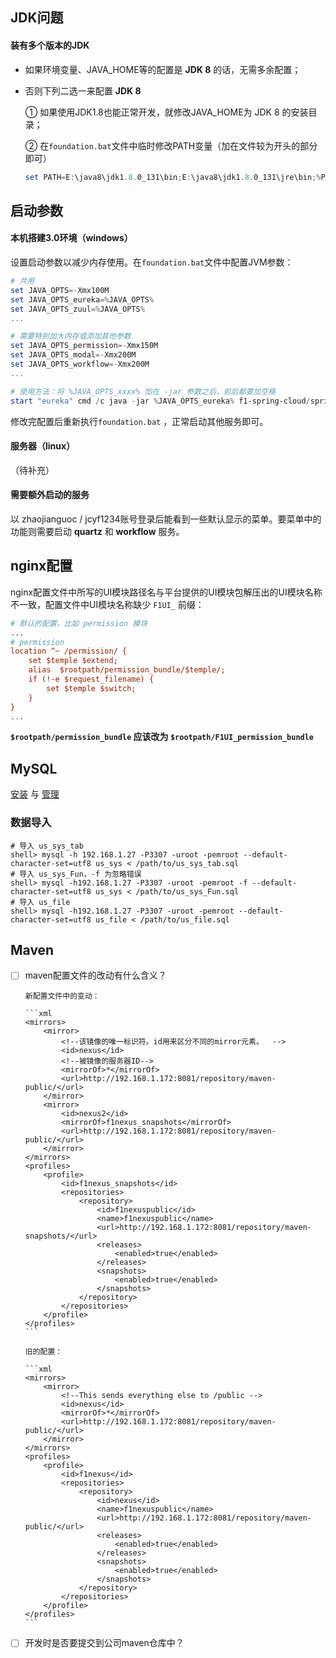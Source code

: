 ## JDK问题

#### 装有多个版本的JDK

- 如果环境变量、JAVA_HOME等的配置是 **JDK 8** 的话，无需多余配置；

- 否则下列二选一来配置 **JDK 8**

  ① 如果使用JDK1.8也能正常开发，就修改JAVA_HOME为 JDK 8 的安装目录；

  ② 在`foundation.bat`文件中临时修改PATH变量（加在文件较为开头的部分即可）

  ```powershell
  set PATH=E:\java8\jdk1.8.0_131\bin;E:\java8\jdk1.8.0_131\jre\bin;%PATH%;
  ```



## 启动参数

#### 本机搭建3.0环境（windows）

设置启动参数以减少内存使用。在`foundation.bat`文件中配置JVM参数：

```powershell
# 共用
set JAVA_OPTS=-Xmx100M
set JAVA_OPTS_eureka=%JAVA_OPTS%
set JAVA_OPTS_zuul=%JAVA_OPTS%
... 

# 需要特别加大内存或添加其他参数
set JAVA_OPTS_permission=-Xmx150M
set JAVA_OPTS_modal=-Xmx200M
set JAVA_OPTS_workflow=-Xmx200M
... 

# 使用方法：将 %JAVA_OPTS_xxxx% 加在 -jar 参数之后，前后都要加空格
start "eureka" cmd /c java -jar %JAVA_OPTS_eureka% f1-spring-cloud/spring-cloud-eureka/f1-eureka-%version%.jar %param%
```

修改完配置后重新执行`foundation.bat` ，正常启动其他服务即可。

#### 服务器（linux）

（待补充）

#### 需要额外启动的服务

以 zhaojianguoc / jcyf1234账号登录后能看到一些默认显示的菜单。要菜单中的功能则需要启动 **quartz** 和 **workflow** 服务。



## nginx配置

nginx配置文件中所写的UI模块路径名与平台提供的UI模块包解压出的UI模块名称不一致，配置文件中UI模块名称缺少 `F1UI_` 前缀：

```ini
# 默认的配置，比如 permission 模块
...
# permission
location ^~ /permission/ {
	set $temple $extend;
	alias  $rootpath/permission_bundle/$temple/;
	if (!-e $request_filename) {
		set $temple $switch;
	}
}
...
```

**`$rootpath/permission_bundle` 应该改为 `$rootpath/F1UI_permission_bundle`** 



## MySQL

[安装](https://github.com/igofind/notes/blob/master/MySQL/%E3%80%90%E7%AE%A1%E7%90%86%E3%80%91%E5%AE%89%E8%A3%85%20(%E4%BB%A5%205.7%20%E8%A7%A3%E5%8E%8B%E7%89%88%E4%B8%BA%E4%BE%8B).md) 与 [管理](https://github.com/igofind/notes/blob/master/MySQL/%E3%80%90%E7%AE%A1%E7%90%86%E3%80%91%E5%A4%9A%E5%AE%9E%E4%BE%8B%E7%AE%A1%E7%90%86.md) 

### 数据导入

```shell
# 导入 us_sys_tab
shell> mysql -h 192.168.1.27 -P3307 -uroot -pemroot --default-character-set=utf8 us_sys < /path/to/us_sys_tab.sql
# 导入 us_sys_Fun，-f 为忽略错误
shell> mysql -h192.168.1.27 -P3307 -uroot -pemroot -f --default-character-set=utf8 us_sys < /path/to/us_sys_Fun.sql
# 导入 us_file
shell> mysql -h192.168.1.27 -P3307 -uroot -pemroot --default-character-set=utf8 us_file < /path/to/us_file.sql
```



## Maven

- [ ] maven配置文件的改动有什么含义？

      新配置文件中的变动：

      ```xml
      <mirrors>
          <mirror>
              <!--该镜像的唯一标识符。id用来区分不同的mirror元素。  -->
              <id>nexus</id>
              <!--被镜像的服务器ID-->
              <mirrorOf>*</mirrorOf>
              <url>http://192.168.1.172:8081/repository/maven-public/</url>
          </mirror>
          <mirror>
              <id>nexus2</id>
              <mirrorOf>f1nexus_snapshots</mirrorOf>
              <url>http://192.168.1.172:8081/repository/maven-public/</url>
          </mirror>
      </mirrors>
      <profiles>
          <profile>
              <id>f1nexus_snapshots</id>
              <repositories>
                  <repository>
                      <id>f1nexuspublic</id>
                      <name>f1nexuspublic</name>
                      <url>http://192.168.1.172:8081/repository/maven-snapshots/</url>
                      <releases>
                          <enabled>true</enabled>
                      </releases>
                      <snapshots>
                          <enabled>true</enabled>
                      </snapshots>
                  </repository>
              </repositories>
          </profile>
      </profiles>
      ```

      旧的配置：

      ```xml
      <mirrors>
          <mirror>
              <!--This sends everything else to /public -->
              <id>nexus</id>
              <mirrorOf>*</mirrorOf>
              <url>http://192.168.1.172:8081/repository/maven-public/</url>
          </mirror>
      </mirrors>
      <profiles>
          <profile>
              <id>f1nexus</id>
              <repositories>
                  <repository>
                      <id>nexus</id>
                      <name>f1nexuspublic</name>
                      <url>http://192.168.1.172:8081/repository/maven-public/</url>
                      <releases>
                          <enabled>true</enabled>
                      </releases>
                      <snapshots>
                          <enabled>true</enabled>
                      </snapshots>
                  </repository>
              </repositories>
          </profile>
      </profiles>
      ```

- [ ] 开发时是否要提交到公司maven仓库中？